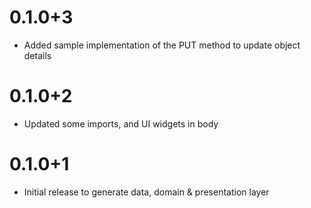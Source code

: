 # 0.1.0+3

- Added sample implementation of the PUT method to update object details

# 0.1.0+2

- Updated some imports, and UI widgets in body

# 0.1.0+1

- Initial release to generate data, domain & presentation layer
